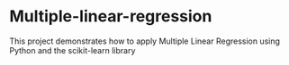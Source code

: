 # Multiple-linear-regression
This project demonstrates how to apply Multiple Linear Regression using Python and the scikit-learn library

